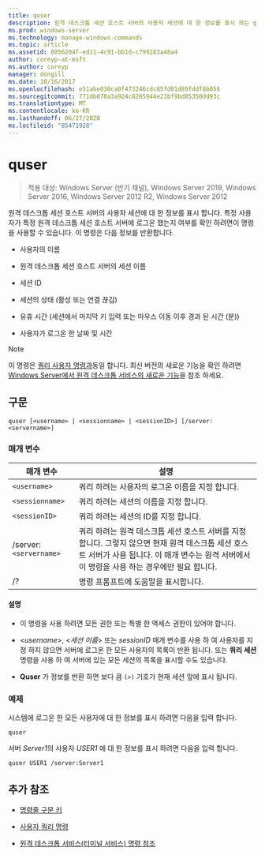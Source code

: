 ```yaml
---
title: quser
description: 원격 데스크톱 세션 호스트 서버의 사용자 세션에 대 한 정보를 표시 하는 quser 명령에 대 한 참조 항목입니다.
ms.prod: windows-server
ms.technology: manage-windows-commands
ms.topic: article
ms.assetid: 8056204f-ed11-4c91-bb1d-c799283a48a4
author: coreyp-at-msft
ms.author: coreyp
manager: dongill
ms.date: 10/16/2017
ms.openlocfilehash: e51abe030ca0f473246cdc85fd01d89fddf8b056
ms.sourcegitcommit: 771db070a3a924c8265944e21bf9bd85350dd93c
ms.translationtype: MT
ms.contentlocale: ko-KR
ms.lasthandoff: 06/27/2020
ms.locfileid: "85471928"
---
```

# <a name="quser"></a>quser

> 적용 대상: Windows Server (반기 채널), Windows Server 2019, Windows Server 2016, Windows Server 2012 R2, Windows Server 2012

원격 데스크톱 세션 호스트 서버의 사용자 세션에 대 한 정보를 표시 합니다. 특정 사용자가 특정 원격 데스크톱 세션 호스트 서버에 로그온 했는지 여부를 확인 하려면이 명령을 사용할 수 있습니다. 이 명령은 다음 정보를 반환합니다.

- 사용자의 이름

- 원격 데스크톱 세션 호스트 서버의 세션 이름

- 세션 ID

- 세션의 상태 (활성 또는 연결 끊김)

- 유휴 시간 (세션에서 마지막 키 입력 또는 마우스 이동 이후 경과 된 시간 (분))

- 사용자가 로그온 한 날짜 및 시간

> [!NOTE]
> 이 명령은 [쿼리 사용자 명령과](query-user.md)동일 합니다. 최신 버전의 새로운 기능을 확인 하려면 [Windows Server에서 원격 데스크톱 서비스의 새로운 기능](https://docs.microsoft.com/previous-versions/windows/it-pro/windows-server-2012-R2-and-2012/dn283323(v=ws.11))을 참조 하세요.

## <a name="syntax"></a>구문

```
quser [<username> | <sessionname> | <sessionID>] [/server:<servername>]
```

### <a name="parameters"></a>매개 변수

| 매개 변수 | 설명 |
|--|--|
| `<username>` | 쿼리 하려는 사용자의 로그온 이름을 지정 합니다. |
| `<sessionname>` | 쿼리 하려는 세션의 이름을 지정 합니다. |
| `<sessionID>` | 쿼리 하려는 세션의 ID를 지정 합니다. |
| /server:`<servername>` | 쿼리 하려는 원격 데스크톱 세션 호스트 서버를 지정 합니다. 그렇지 않으면 현재 원격 데스크톱 세션 호스트 서버가 사용 됩니다. 이 매개 변수는 원격 서버에서이 명령을 사용 하는 경우에만 필요 합니다. |
| /? | 명령 프롬프트에 도움말을 표시합니다. |

#### <a name="remarks"></a>설명

- 이 명령을 사용 하려면 모든 권한 또는 특별 한 액세스 권한이 있어야 합니다.

- <*username*>, <*세션 이름*> 또는 *sessionID* 매개 변수를 사용 하 여 사용자를 지정 하지 않으면 서버에 로그온 한 모든 사용자의 목록이 반환 됩니다. 또는 **쿼리 세션** 명령을 사용 하 여 서버에 있는 모든 세션의 목록을 표시할 수도 있습니다.

- **Quser** 가 정보를 반환 하면 보다 큼 `(>)` 기호가 현재 세션 앞에 표시 됩니다.

### <a name="examples"></a>예제

시스템에 로그온 한 모든 사용자에 대 한 정보를 표시 하려면 다음을 입력 합니다.

```
quser
```

서버 *Server1*의 사용자 *USER1* 에 대 한 정보를 표시 하려면 다음을 입력 합니다.

```
quser USER1 /server:Server1
```

## <a name="additional-references"></a>추가 참조

- [명령줄 구문 키](command-line-syntax-key.md)

- [사용자 쿼리 명령](query-user.md)

- [원격 데스크톱 서비스(터미널 서비스) 명령 참조](remote-desktop-services-terminal-services-command-reference.md)
